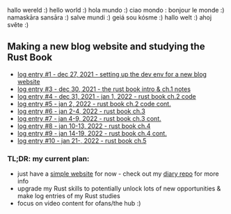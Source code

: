 hallo wereld :)
hello world :)
hola mundo :)
ciao mondo :
bonjour le monde :)
namaskāra sansāra :)
salve mundi :)
geiá sou kósme :)
hallo welt :)
ahoj světe :)

## Making a new blog website and studying the Rust Book
- [log entry #1 - dec 27, 2021 - setting up the dev env for a new blog website](./log_entries/log_001.md)
- [log entry #3 - dec 30, 2021 - the rust book intro & ch.1 notes](./log_entries/log_003.md)
- [log entry #4 - dec 31, 2021 - jan 1, 2022 - rust book ch.2 code](./log_entries/log_004.md) 
- [log entry #5 - jan 2, 2022 - rust book ch.2 code cont.](./log_entries/log_005.md) 
- [log entry #6 - jan 2-4, 2022 - rust book ch.3](./log_entries/log_006.md)
- [log entry #7 - jan 4-9, 2022 - rust book ch.3 cont.](./log_entries/log_007.md)
- [log entry #8 - jan 10-13, 2022 - rust book ch.4](./log_entries/log_008.md) 
- [log entry #9 - jan 14-19, 2022 - rust book ch.4 cont.](./log_entries/log_009.md) 
- [log entry #10 - jan 21-, 2022 - rust book ch.5](./log_entries/log_010.md)

### TL;DR: my current plan: 
- just have a [simple website](https://diary-gamma.vercel.app/) for now - check out my [diary repo](https://github.com/rosywhite/diary) for more info
- upgrade my Rust skills to potentially unlock lots of new opportunities & make log entries of my Rust studies
- focus on video content for ofans/the hub :)

